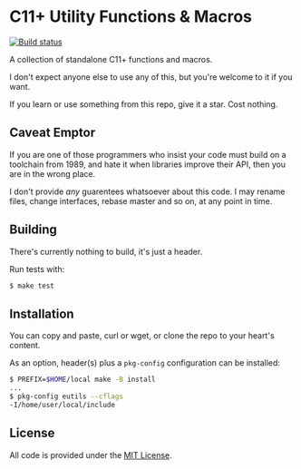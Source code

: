 # C11+ Utility Functions & Macros

[![Build status](https://github.com/eloj/eutils/workflows/build/badge.svg)](https://github.com/eloj/eutils/actions/workflows/build.yml)

A collection of standalone C11+ functions and macros.

I don't expect anyone else to use any of this, but you're welcome to it if you want.

If you learn or use something from this repo, give it a star. Cost nothing.

## Caveat Emptor

If you are one of those programmers who insist your code must build on a
toolchain from 1989, and hate it when libraries improve their API, then
you are in the wrong place.

I don't provide _any_ guarentees whatsoever about this code. I may rename files,
change interfaces, rebase master and so on, at any point in time.

## Building

There's currently nothing to build, it's just a header.

Run tests with:

```bash
$ make test
```

## Installation

You can copy and paste, curl or wget, or clone the repo to your heart's content.

As an option, header(s) plus a `pkg-config` configuration can be installed:

```bash
$ PREFIX=$HOME/local make -B install
...
$ pkg-config eutils --cflags
-I/home/user/local/include
```

## License

All code is provided under the [MIT License](LICENSE).
